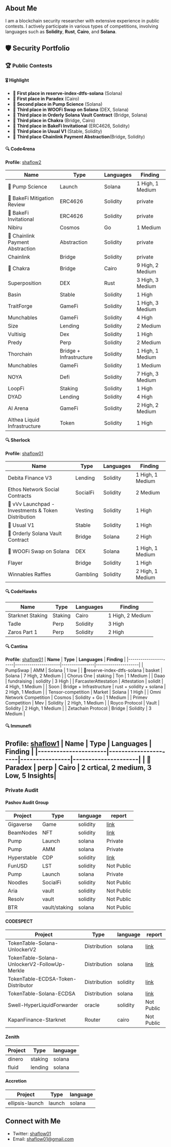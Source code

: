 ## About Me
I am a blockchain security researcher with extensive experience in public contests. I actively participate in various types of competitions, involving languages such as **Solidity**, **Rust**, **Cairo**, and **Solana**.

## 🛡️ Security Portfolio

### 🏆 Public Contests

#### 🎖️ Highlight
- 🥇 **First place in reserve-index-dtfs-solana** (Solana)
- 🥇 **First place in Paradex** (Cairo)
- 🥈 **Second place in Pump Science** (Solana)
- 🥉 **Third place in WOOFi Swap on Solana** (DEX, Solana)
- 🥉 **Third place in Orderly Solana Vault Contract** (Bridge, Solana)
- 🥉 **Third place in Chakra** (Bridge, Cairo)
- 🥉 **Third place in BakeFi Invitational** (ERC4626, Solidity)
- 🥉 **Third place in Usual V1** (Stable, Solidity)
- 🥉 **Third place Chainlink Payment Abstraction**(Bridge, Solidity)



#### 🔍 Code4rena
**Profile**: [shaflow2](https://code4rena.com/@shaflow2)

| **Name**             | **Type**             | **Languages**  | **Finding**         |
|----------------------|----------------------|----------------|---------------------|
| 🥈 Pump Science       | Launch |    Solana      | 1 High, 1 Medium    |
| 🥈 BakeFi Mitigation Review        | ERC4626 |    Solidity      | private    |
| 🥉 BakeFi Invitational        | ERC4626 |    Solidity      | private    |
| Nibiru        | Cosmos |  Go        | 1 Medium    |
| 🥉 Chainlink Payment Abstraction                | Abstraction | Solidity       | private            |
| Chainlink                | Bridge | Solidity       | private              |
| 🥉 Chakra        | Bridge |  Cairo        | 9 High, 2 Medium    |
| Superposition        | DEX |  Rust        | 3 High, 3 Medium    |
| Basin                | Stable | Solidity       | 1 High              |
| TraitForge           | GameFi | Solidity       | 1 High, 3 Medium    |
| Munchables           | GameFi | Solidity       | 4 High              |
| Size                 | Lending | Solidity       | 2 Medium            |
| Vultisig             | Dex | Solidity       | 1 High              |
| Predy                | Perp | Solidity       | 2 Medium            |
| Thorchain            | Bridge + Infrastructure| Solidity       | 1 High, 1 Medium    |
| Munchables           | GameFi | Solidity       | 1 Medium            |
| NOYA                 | Defi | Solidity       | 7 High, 3 Medium    |
| LoopFi               | Staking | Solidity       | 1 High              |
| DYAD                 | Lending | Solidity       | 4 High              |
| AI Arena             | GameFi | Solidity       | 2 High, 2 Medium    |
| Althea Liquid Infrastructure | Token | Solidity | 1 High              |

#### 🔍 Sherlock
**Profile**: [shaflow01](https://audits.sherlock.xyz/watson/shaflow01)

| **Name**             | **Type**             | **Languages**  | **Finding**         |
|----------------------|----------------------|----------------|---------------------|
| Debita Finance V3  | Lending | Solidity       | 1 High, 1 Medium              |
| Ethos Network Social Contracts  | SocialFi | Solidity       | 2 Medium              |
| 🥇 vVv Launchpad - Investments & Token Distribution | Vesting  | Solidity         |  1 High    |
| 🥉 Usual V1 | Stable | Solidity         | 1 High    |
| 🥉 Orderly Solana Vault Contract | Bridge | Solana         | 2 High    |
| 🥉 WOOFi Swap on Solana | DEX | Solana         | 1 High, 1 Medium    |
| Flayer               | Bridge | Solidity       | 1 High              |
| Winnables Raffles   | Gambling | Solidity       | 2 High, 1 Medium    |

#### 🔍 CodeHawks

| **Name**             | **Type**             | **Languages**  | **Finding**         |
|----------------------|----------------------|----------------|---------------------|
| Starknet Staking     | Staking | Cairo          | 1 High, 2 Medium    |
| Tadle                | Perp | Solidity       | 3 High              |
| Zaros Part 1         | Perp | Solidity       | 2 High              |

#### 🔍 Cantina
**Profile**: [shaflow01](https://cantina.xyz/u/shaflow01)
| **Name**             | **Type**             | **Languages**  | **Finding**         |
|----------------------|----------------------|----------------|---------------------|
| PumpSwap     |  AMM | Solana       |  1 low    |
| 🥇reserve-index-dtfs-solana     |  basket | Solana       |  7 High, 2 Medium    |
| Chorus One     |  staking | Ton       |  1 Medium    |
| Daao     |  fundraising | solidity       |  3 High    |
| FarcasterAttestation   |  Attestation | solidit       |  4 High, 1 Medium    |
| Soon     |  Bridge + Infrastructure | rust + solidity + solana       |  2 High, 1 Medium    |
| Tensor-competition      | Market | Solana       |  1 High    |
| Omni Network Competition       | Cosmos | Solidity + Go       |  1 Medium    |
| Primev Competition       | Mev | Solidity       | 2 High, 1 Medium    |
| Royco Protocol       | Vault | Solidity       | 2 High, 1 Medium    |
| Zetachain Protocol   | Bridge | Solidity       | 3 Medium            |

#### 🔍 Immunefi
**Profile**: [shaflow1]([https://cantina.xyz/u/shaflow01](https://immunefi.com/profile/shaflow1/))
| **Name**             | **Type**             | **Languages**  | **Finding**         |
|----------------------|----------------------|----------------|---------------------|
| 🥇Paradex     |  perp | Cairo       |  2 crtical, 2 medium, 3 Low, 5 Insights|
---


### Private Audit


#### Pashov Audit Group

| Project | Type       |    language        | report |
|---------|------------|------------|------------|
| Gigaverse    |    Game    |   solidity       |[link](https://github.com/pashov/audits/blob/master/team/pdf/Gigaverse-security-review_2025-01-18.pdf) |
| BeamNodes    |    NFT    |   solidity       |[link](https://github.com/pashov/audits/blob/master/team/pdf/BeamNodes-security-review_2025-01-28.pdf)|
| Pump    |    Launch    |   solana       |Private|
| Pump    |    AMM    |   solana       |Private|
| Hyperstable    |    CDP    |  solidity |  [link](https://github.com/pashov/audits/blob/master/team/pdf/Hyperstable-security-review_2025-02-26.pdf)    |
| FunUSD    |    LST    |  solidity       | Not Public|
| Pump    |    Launch    |   solana       |Private|
| Noodles    |    SocialFi    |  solidity  | Not Public   |
| Aria    |    vault    |  solidity       |Not Public|
| Resolv    |    vault    |  solidity      | Not Public|
| BTR    |    vault/staking    |  solana    | Not Public  |


#### CODESPECT

| Project | Type       |    language        |report |
|---------|------------|------------|------------|
| TokenTable-Solana-UnlockerV2|   Distribution     |   solana       | [link](https://github.com/CODESPECT-security/audit-reports/blob/main/011_CODESPECT_TOKENTABLE_SOLANA_MERKLE_AIRDROP.pdf)|
| TokenTable-Solana-UnlockerV2-FollowUp-Merkle    |    Distribution    |   solana       |[link](https://github.com/CODESPECT-security/audit-reports/blob/main/011_CODESPECT_TOKENTABLE_SOLANA_UNLOCKER_V2_FOLLOW_UP.pdf)|
| TokenTable-ECDSA-Token-Distributor    |    Distribution    |   solidity |  [link](https://github.com/CODESPECT-security/audit-reports/blob/main/015_CODESPECT_TOKENTABLE_ECDSA_DISTRIBUTOR.pdf)    |
| TokenTable-Solana-ECDSA    |   Distribution    |  solana       |[link](https://github.com/CODESPECT-security/audit-reports/blob/main/019_CODESPECT_TOKENTABLE_SOLANA_EDDSA.pdf)|
| Swell-HyperLiquidForwarder  |    oracle    |  solidity       |Not Public|
| KapanFinance-Starknet |    Router    |  cairo       |Not Public|
#### Zenith

| Project | Type       |    language        |
|---------|------------|------------|
| dinero |   staking     |   solana       |
| fluid |   lending     |   solana       |

#### Accretion
| Project | Type       |    language        |
|---------|------------|------------|
| ellipsis-launch |   launch     |   solana       | 






## Connect with Me
- Twitter: [shaflow01](https://x.com/shaflow01)
- Email: shaflow01@gmail.com
